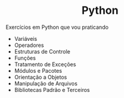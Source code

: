 <h1 align="center">Python</h1>

Exercícios em Python que vou praticando

<ul>
 <li>Variáveis</li>
 <li>Operadores</li>
 <li>Estruturas de Controle</li>
 <li>Funções</li>
 <li>Tratamento de Exceções</li>
 <li>Módulos e Pacotes</li>
 <li>Orientação a Objetos</li>
 <li>Manipulação de Arquivos</li>
 <li>Bibliotecas Padrão e Terceiros</li>
</ul>

